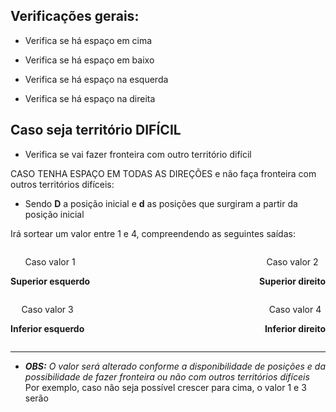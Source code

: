 ## Verificações gerais:

- Verifica se há espaço em cima

- Verifica se há espaço em baixo

- Verifica se há espaço na esquerda

- Verifica se há espaço na direita

## Caso seja território **DIFÍCIL**

- Verifica se vai fazer fronteira com outro território difícil

CASO TENHA ESPAÇO EM TODAS AS DIREÇÕES e não faça fronteira com outros territórios difíceis:

- Sendo **D** a posição inicial e **d** as posições que surgiram a partir da posição inicial

Irá sortear um valor entre 1 e 4, compreendendo as seguintes saídas:

<div align="center" style="display:flex; justify-content:space-between;">
    <div align="center" flex-direction="column">
        <img src="">
        <p>Caso valor 1</p>
        <p><strong>Superior esquerdo</strong></p>
    </div>
    <div align="center" flex-direction="column">
        <img src="">
        <p>Caso valor 2</p>
        <p><strong>Superior direito</strong></p>
    </div>
</div>
<div align="center" style="display:flex; justify-content:space-between;">
    <div align="center" flex-direction="column">
        <img src="">
        <p>Caso valor 3</p>
        <p><strong>Inferior esquerdo</strong></p>
    </div>
    <div align="center" flex-direction="column">
        <img src="">
        <p>Caso valor 4</p>
        <p><strong>Inferior direito</strong></p>
    </div>
</div>

---

- ***OBS:*** *O valor será alterado conforme a disponibilidade de posições e da possibilidade de fazer fronteira ou não com outros territórios difíceis*
Por exemplo, caso não seja possível crescer para cima, o valor 1 e 3 serão

